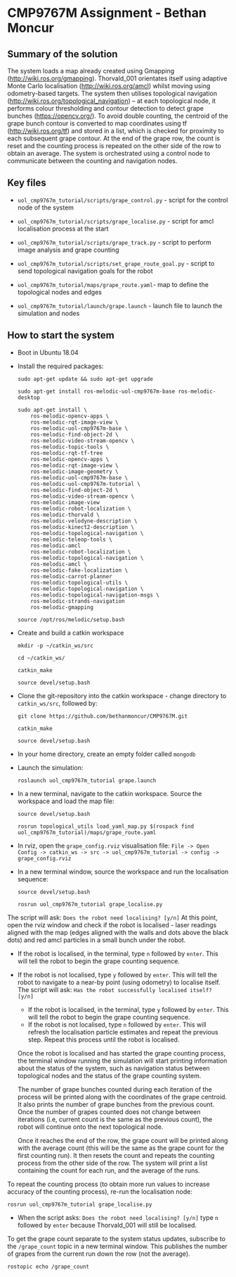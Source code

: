 # CMP9767M Assignment - Bethan Moncur

## Summary of the solution

The system loads a map already created using Gmapping (http://wiki.ros.org/gmapping). Thorvald_001 orientates itself using adaptive Monte Carlo localisation (http://wiki.ros.org/amcl) whilst moving using odometry-based targets. The system then utilises topological navigation (http://wiki.ros.org/topological_navigation) – at each topological node, it performs colour thresholding and contour detection to detect grape bunches (https://opencv.org/). To avoid double counting, the centroid of the grape bunch contour is converted to map coordinates using tf (http://wiki.ros.org/tf) and stored in a list, which is checked for proximity to each subsequent grape contour. At the end of the grape row, the count is reset and the counting process is repeated on the other side of the row to obtain an average. The system is orchestrated using a control node to communicate between the counting and navigation nodes.

## Key files
* `uol_cmp9767m_tutorial/scripts/grape_control.py` - script for the control node of the system
* `uol_cmp9767m_tutorial/scripts/grape_localise.py` - script for amcl localisation process at the start
* `uol_cmp9767m_tutorial/scripts/grape_track.py` - script to perform image analysis and grape counting
* `uol_cmp9767m_tutorial/scripts/set_grape_route_goal.py` - script to send topological navigation goals for the robot

* `uol_cmp9767m_tutorial/maps/grape_route.yaml`- map to define the topological nodes and edges

* `uol_cmp9767m_tutorial/launch/grape.launch` - launch file to launch the simulation and nodes

## How to start the system

* Boot in Ubuntu 18.04
* Install the required packages:

    ```
    sudo apt-get update && sudo apt-get upgrade
    ```
    
    ```
    sudo apt-get install ros-melodic-uol-cmp9767m-base ros-melodic-desktop
    ```
    
    ```
    sudo apt-get install \
        ros-melodic-opencv-apps \
        ros-melodic-rqt-image-view \
        ros-melodic-uol-cmp9767m-base \
        ros-melodic-find-object-2d \
        ros-melodic-video-stream-opencv \
        ros-melodic-topic-tools \
        ros-melodic-rqt-tf-tree
        ros-melodic-opencv-apps \
        ros-melodic-rqt-image-view \
        ros-melodic-image-geometry \
        ros-melodic-uol-cmp9767m-base \
        ros-melodic-uol-cmp9767m-tutorial \
        ros-melodic-find-object-2d \
        ros-melodic-video-stream-opencv \
        ros-melodic-image-view
        ros-melodic-robot-localization \
        ros-melodic-thorvald \
        ros-melodic-velodyne-description \
        ros-melodic-kinect2-description \
        ros-melodic-topological-navigation \
        ros-melodic-teleop-tools \
        ros-melodic-amcl
        ros-melodic-robot-localization \
        ros-melodic-topological-navigation \
        ros-melodic-amcl \
        ros-melodic-fake-localization \
        ros-melodic-carrot-planner
        ros-melodic-topological-utils \
        ros-melodic-topological-navigation \
        ros-melodic-topological-navigation-msgs \
        ros-melodic-strands-navigation
        ros-melodic-gmapping
    ```
    
    ```
    source /opt/ros/melodic/setup.bash
    ```
    
* Create and build a catkin workspace

    ```
    mkdir -p ~/catkin_ws/src
    ```
    
    ```
    cd ~/catkin_ws/
    ```
    
    ```
    catkin_make
    ```

    ```
    source devel/setup.bash
    ```
    
* Clone the git-repository into the catkin workspace - change directory to `catkin_ws/src`, followed by:

    ```
    git clone https://github.com/bethanmoncur/CMP9767M.git
    ```
    ```
    catkin_make
    ```
    
    ```
    source devel/setup.bash
    ```
    
* In your home directory, create an empty folder called `mongodb`
* Launch the simulation:
    ```
    roslaunch uol_cmp9767m_tutorial grape.launch
    ```
    
* In a new terminal, navigate to the catkin workspace. Source the workspace and load the map file:
    ```
    source devel/setup.bash
    ```
    
    ```
    rosrun topological_utils load_yaml_map.py $(rospack find uol_cmp9767m_tutorial)/maps/grape_route.yaml
    ```
    
* In rviz, open the `grape_config.rviz` visualisation file: `File -> Open Config -> catkin_ws -> src -> uol_cmp9767m_tutorial -> config -> grape_config.rviz`
* In a new terminal window, source the workspace and run the localisation sequence:
    ```
    source devel/setup.bash
    ```

    ```
    rosrun uol_cmp9767m_tutorial grape_localise.py
    ```
    
The script will ask: `Does the robot need localising? [y/n]`
At this point, open the rviz window and check if the robot is localised -  laser readings aligned with the map (edges aligned with the walls and dots above the black dots) and red amcl particles in a small bunch under the robot.

* If the robot is localised, in the terminal, type `n` followed by `enter`. This will tell the robot to begin the grape counting sequence.

* If the robot is not localised, type `y` followed by `enter`. This will tell the robot to navigate to a near-by point (using odometry) to localise itself. The script will ask: `Has the robot successfully localised itself? [y/n]`

    * If the robot is localised, in the terminal, type `y` followed by `enter`. This will tell the robot to begin the grape counting sequence.
    * If the robot is not localised, type `n` followed by `enter`. This will refresh the localisation particle estimates and repeat the previous step. Repeat this process until the robot is localised.

    Once the robot is localised and has started the grape counting process, the terminal window running the simulation will start printing information about the status of the system, such as navigation status between topological nodes and the status of the grape counting system.

    The number of grape bunches counted during each iteration of the process will be printed along with the coordinates of the grape centroid. It also prints the number of grape bunches from the previous count. Once the number of grapes counted does not change between iterations (i.e, current count is the same as the previous count), the robot will continue onto the next topological node.

    Once it reaches the end of the row, the grape count will be printed along with the average count (this will be the same as the grape count for the first counting run). It then resets the count and repeats the counting process from the other side of the row. The system will print a list containing the count for each run, and the average of the runs.

To repeat the counting process (to obtain more run values to increase accuracy of the counting process), re-run the localisation node:

```
rosrun uol_cmp9767m_tutorial grape_localise.py
```
    
* When the script asks: `Does the robot need localising? [y/n]` type `n` followed by `enter` because Thorvald_001 will still be localised.

To get the grape count separate to the system status updates, subscribe to the `/grape_count` topic in a new terminal window. This publishes the number of grapes from the current run down the row (not the average).

```
rostopic echo /grape_count
```
